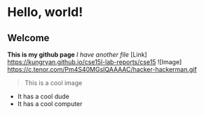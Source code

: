 # Hello, world!
## Welcome
**This is my github page**
*I have another file*
[Link] https://kungryan.github.io/cse15l-lab-reports/cse15
![Image] https://c.tenor.com/Pm4S40MGsIQAAAAC/hacker-hackerman.gif
> This is a cool image
* It has a cool dude
* It has a cool computer

